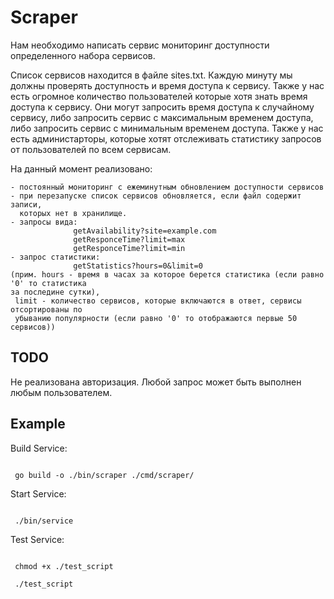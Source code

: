 # Scraper <code></code>
Нам необходимо написать сервис мониторинг доступности определенного набора сервисов.

Список сервисов находится в файле sites.txt. Каждую минуту мы должны проверять доступность 
и время доступа к сервису. Также у нас есть огромное количество пользователей которые хотя 
знать время доступа к сервису. Они могут запросить время доступа к случайному сервису, либо 
запросить сервис с максимальным временем доступа, либо запросить сервис с минимальным 
временем доступа. Также у нас есть администарторы, которые хотят отслеживать статистику 
запросов от пользователей по всем сервисам.

На данный момент реализовано: 
```
- постоянный мониторинг с ежеминутным обновлением доступности сервисов
- при перезапуске список сервисов обновляется, если файл содержит записи,
  которых нет в хранилище.
- запросы вида:
              getAvailability?site=example.com   
              getResponceTime?limit=max
              getResponceTime?limit=min
- запрос статистики:
              getStatistics?hours=0&limit=0
(прим. hours - время в часах за которое берется статистика (если равно '0' то статистика
за последине сутки), 
 limit - количество сервисов, которые включаются в ответ, сервисы  отсортированы по 
 убыванию популярности (если равно '0' то отображаются первые 50 сервисов))
```
## TODO
Не реализована авторизация. Любой запрос может быть выполнен любым пользователем. 

## Example
Build Service:

<code>
 go build -o ./bin/scraper ./cmd/scraper/
</code>

Start Service:

<code>
 ./bin/service
</code>

Test Service:

<code>
 chmod +x ./test_script 
</code>

<code>
 ./test_script
</code>

